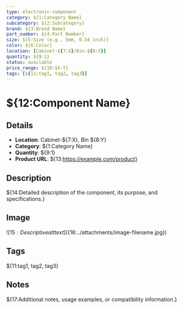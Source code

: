```yaml
---
type: electronic-component
category: ${1:Category Name}
subcategory: ${2:Subcategory}
brand: ${3:Brand Name}
part_number: ${4:Part Number}
size: ${5:Size (e.g., 5mm, 0.54 inch)}
color: ${6:Color}
location: [Cabinet-${7:X}/Bin-${8:Y}]
quantity: ${9:1}
status: available
price_range: ${10:$X-Y}
tags: [${11:tag1, tag2, tag3}]
---
```


# ${12:Component Name}

## Details

- **Location**: Cabinet-${7:X}, Bin ${8:Y}
- **Category**: ${1:Category Name}
- **Quantity**: ${9:1}
- **Product URL**: ${13:https://example.com/product}

## Description

${14:Detailed description of the component, its purpose, and specifications.}

## Image

![${15:Descriptive alt text}](${16:../attachments/image-filename.jpg})

## Tags

${11:tag1, tag2, tag3}

## Notes

${17:Additional notes, usage examples, or compatibility information.}

